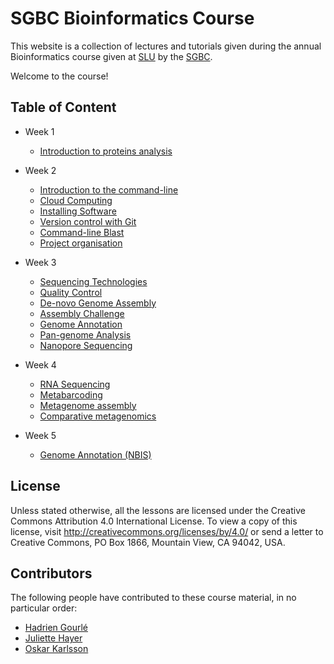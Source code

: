 # SGBC Bioinformatics Course

This website is a collection of lectures and tutorials given during the annual Bioinformatics course given at [SLU](https://www.slu.se) by the [SGBC](http://sgbc.slu.se).

Welcome to the course!

## Table of Content

* Week 1
    * [Introduction to proteins analysis](proteins)

* Week 2
    * [Introduction to the command-line](unix)
    * [Cloud Computing](cloud)
    * [Installing Software](software)
    * [Version control with Git](git)
    * [Command-line Blast](blast)
    * [Project organisation](project_organisation)

* Week 3
    * [Sequencing Technologies](seq_tech)
    * [Quality Control](tutorials/docs/qc.md)
    * [De-novo Genome Assembly](tutorials/docs/assembly.md)
    * [Assembly Challenge](assembly_challenge)
    * [Genome Annotation](tutorials/docs/annotation.md)
    * [Pan-genome Analysis](tutorials/docs/pan_genome.md)
    * [Nanopore Sequencing](tutorials/docs/nanopore.md)

* Week 4
    * [RNA Sequencing](tutorials/docs/rna.md)
    * [Metabarcoding](tutorials/docs/16S.md)
    * [Metagenome assembly](tutorials/docs/meta_assembly.md)
    * [Comparative metagenomics](tutorials/docs/wms.md)

* Week 5
    * [Genome Annotation (NBIS)](nbis_annotation/schedule.md)

## License

Unless stated otherwise, all the lessons are licensed under the Creative Commons Attribution 4.0 International License.
To view a copy of this license, visit <http://creativecommons.org/licenses/by/4.0/> or send a letter to Creative Commons, PO Box 1866, Mountain View, CA 94042, USA.

## Contributors

The following people have contributed to these course material, in no particular order:

* [Hadrien Gourlé](https://github.com/HadrienG)
* [Juliette Hayer](https://github.com/jhayer)
* [Oskar Karlsson](https://github.com/Ackia)
